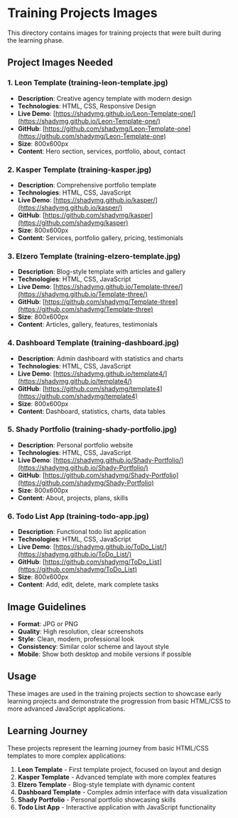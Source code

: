 # Training Projects Images

This directory contains images for training projects that were built during the learning phase.

## Project Images Needed

### 1. Leon Template (training-leon-template.jpg)
- **Description**: Creative agency template with modern design
- **Technologies**: HTML, CSS, Responsive Design
- **Live Demo**: [https://shadymg.github.io/Leon-Template-one/](https://shadymg.github.io/Leon-Template-one/)
- **GitHub**: [https://github.com/shadymg/Leon-Template-one](https://github.com/shadymg/Leon-Template-one)
- **Size**: 800x600px
- **Content**: Hero section, services, portfolio, about, contact

### 2. Kasper Template (training-kasper.jpg)
- **Description**: Comprehensive portfolio template
- **Technologies**: HTML, CSS, JavaScript
- **Live Demo**: [https://shadymg.github.io/kasper/](https://shadymg.github.io/kasper/)
- **GitHub**: [https://github.com/shadymg/kasper](https://github.com/shadymg/kasper)
- **Size**: 800x600px
- **Content**: Services, portfolio gallery, pricing, testimonials

### 3. Elzero Template (training-elzero-template.jpg)
- **Description**: Blog-style template with articles and gallery
- **Technologies**: HTML, CSS, JavaScript
- **Live Demo**: [https://shadymg.github.io/Template-three/](https://shadymg.github.io/Template-three/)
- **GitHub**: [https://github.com/shadymg/Template-three](https://github.com/shadymg/Template-three)
- **Size**: 800x600px
- **Content**: Articles, gallery, features, testimonials

### 4. Dashboard Template (training-dashboard.jpg)
- **Description**: Admin dashboard with statistics and charts
- **Technologies**: HTML, CSS, JavaScript
- **Live Demo**: [https://shadymg.github.io/template4/](https://shadymg.github.io/template4/)
- **GitHub**: [https://github.com/shadymg/template4](https://github.com/shadymg/template4)
- **Size**: 800x600px
- **Content**: Dashboard, statistics, charts, data tables

### 5. Shady Portfolio (training-shady-portfolio.jpg)
- **Description**: Personal portfolio website
- **Technologies**: HTML, CSS, JavaScript
- **Live Demo**: [https://shadymg.github.io/Shady-Portfolio/](https://shadymg.github.io/Shady-Portfolio/)
- **GitHub**: [https://github.com/shadymg/Shady-Portfolio](https://github.com/shadymg/Shady-Portfolio)
- **Size**: 800x600px
- **Content**: About, projects, plans, skills

### 6. Todo List App (training-todo-app.jpg)
- **Description**: Functional todo list application
- **Technologies**: HTML, CSS, JavaScript
- **Live Demo**: [https://shadymg.github.io/ToDo_List/](https://shadymg.github.io/ToDo_List/)
- **GitHub**: [https://github.com/shadymg/ToDo_List](https://github.com/shadymg/ToDo_List)
- **Size**: 800x600px
- **Content**: Add, edit, delete, mark complete tasks

## Image Guidelines

- **Format**: JPG or PNG
- **Quality**: High resolution, clear screenshots
- **Style**: Clean, modern, professional look
- **Consistency**: Similar color scheme and layout style
- **Mobile**: Show both desktop and mobile versions if possible

## Usage

These images are used in the training projects section to showcase early learning projects and demonstrate the progression from basic HTML/CSS to more advanced JavaScript applications.

## Learning Journey

These projects represent the learning journey from basic HTML/CSS templates to more complex applications:

1. **Leon Template** - First template project, focused on layout and design
2. **Kasper Template** - Advanced template with more complex features
3. **Elzero Template** - Blog-style template with dynamic content
4. **Dashboard Template** - Complex admin interface with data visualization
5. **Shady Portfolio** - Personal portfolio showcasing skills
6. **Todo List App** - Interactive application with JavaScript functionality